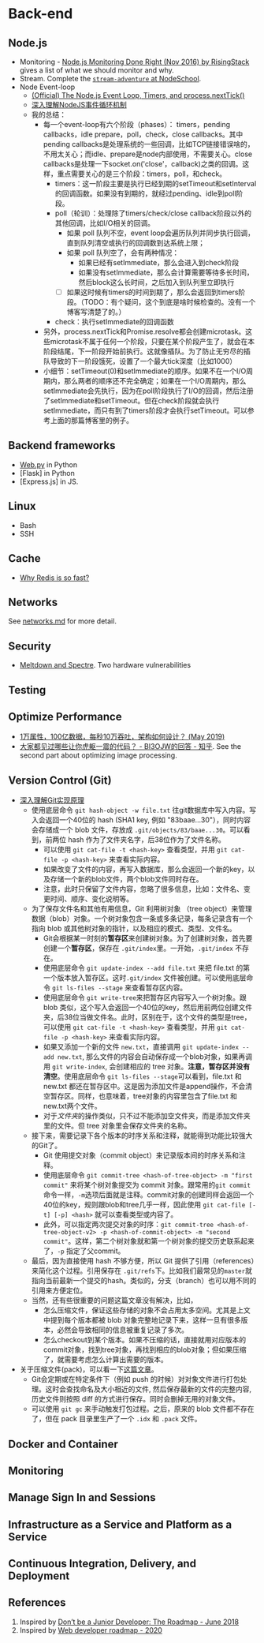 # Back-end

## Node.js
* Monitoring - [Node.js Monitoring Done Right (Nov 2016) by RisingStack](https://medium.com/hackernoon/node-js-monitoring-done-right-70418ecbbff9) gives a list of what we should monitor and why.
* Stream. Complete the [`stream-adventure` at NodeSchool](https://nodeschool.io/#workshopper-list).
* Node Event-loop
  * [(Official) The Node.js Event Loop, Timers, and process.nextTick()](https://nodejs.org/en/docs/guides/event-loop-timers-and-nexttick/)
  * [深入理解NodeJS事件循环机制](https://juejin.im/post/6844903999506923528)
  * 我的总结：
    * 每一个event-loop有六个阶段（phases）： timers，pending callbacks，idle prepare，poll，check，close callbacks。其中pending callbacks是处理系统的一些回调，比如TCP链接错误啥的，不用太关心；而idle、prepare是node内部使用，不需要关心。close callbacks是处理一下socket.on('close'，callback)之类的回调。这样，重点需要关心的是三个阶段：timers，poll，和check。
      * timers：这一阶段主要是执行已经到期的setTimeout和setInterval的回调函数。如果没有到期的，就经过pending、idle到poll阶段。
      * poll（轮训）：处理除了timers/check/close callback阶段以外的其他回调，比如I/O相关的回调。
        * 如果 poll 队列不空，event loop会遍历队列并同步执行回调，直到队列清空或执行的回调数到达系统上限；
        * 如果 poll 队列空了，会有两种情况：
          * 如果已经有setImmediate，那么会进入到check阶段
          * 如果没有setImmediate，那么会计算需要等待多长时间，然后block这么长时间，之后加入到队列里立即执行
        * [ ] 如果这时候有timers的时间到期了，那么会返回到timers阶段。（TODO：有个疑问，这个到底是啥时候检查的。没有一个博客写清楚了的。）
      * check：执行setImmediate的回调函数
    * 另外，process.nextTick和Promise.resolve都会创建microtask。这些microtask不属于任何一个阶段，只要在某个阶段产生了，就会在本阶段结尾，下一阶段开始前执行。这就像插队。为了防止无穷尽的插队导致的下一阶段饿死，设置了一个最大tick深度（比如1000）
    * 小细节：setTimeout(0)和setImmediate的顺序。如果不在一个I/O周期内，那么两者的顺序还不完全确定；如果在一个I/O周期内，那么setImmediate会先执行，因为在poll阶段执行了I/O的回调，然后注册了setImmediate和setTimeout。但在check阶段就会执行setImmediate，而只有到了timers阶段才会执行setTimeout。可以参考上面的那篇博客里的例子。

## Backend frameworks
* [Web.py]() in Python
* [Flask] in Python
* [Express.js] in JS.

## Linux
* Bash
* SSH

## Cache
* [Why Redis is so fast?](https://zhuanlan.zhihu.com/p/57089960)

## Networks
See [networks.md](./../general-cs/networks.md) for more detail.

## Security
- [Meltdown and Spectre](https://spectreattack.com/). Two hardware vulnerabilities

## Testing

## Optimize Performance
* [1万属性，100亿数据，每秒10万吞吐，架构如何设计？ (May 2019)](https://mp.weixin.qq.com/s?__biz=MzI1NDQ3MjQxNA==&mid=2247489011&idx=1&sn=1b99b5801d0cec32d10c288e5bad4397&chksm=e9c5ec42deb265546d67ec2dee678fbd64607a417328b1925ca96bd6d1cf695341df385a5737&scene=21#wechat_redirect)
* [大家都见过哪些让你虎躯一震的代码？ - BI3OJW的回答 - 知乎](https://www.zhihu.com/question/287421003/answer/528275532). See the second part about optimizing image processing.


## Version Control (Git)
* [深入理解Git实现原理](https://zhuanlan.zhihu.com/p/45510461)
   * 使用底层命令 `git hash-object -w file.txt` 往git数据库中写入内容。写入会返回一个40位的 hash (SHA1 key, 例如 "83baae...30"），同时内容会存储成一个 blob 文件，存放成 `.git/objects/83/baae...30`。可以看到，前两位 hash 作为了文件夹名字，后38位作为了文件名称。
     * 可以使用 `git cat-file -t <hash-key>` 查看类型，并用 `git cat-file -p <hash-key>` 来查看实际内容。
     * 如果改变了文件的内容，再写入数据库，那么会返回一个新的key，以及存储一个新的blob文件，两个blob文件同时存在。
     * 注意，此时只保留了文件内容，忽略了很多信息，比如：文件名、变更时间、顺序、变化说明等。
   * 为了保存文件名和其他有用信息，Git 利用树对象 （tree object）来管理数据（blob）对象。一个树对象包含一条或多条记录，每条记录含有一个指向 blob 或其他树对象的指针，以及相应的模式、类型、文件名。
     * Git会根据某一时刻的**暂存区**来创建树对象。为了创建树对象，首先要创建一个**暂存区**，保存在 `.git/index`里。一开始，`.git/index` 不存在。
     * 使用底层命令 `git update-index --add file.txt` 来把 file.txt 的第一个版本放入暂存区。这时`.git/index` 文件被创建。可以使用底层命令 `git ls-files --stage` 来查看暂存区内容。
     * 使用底层命令 `git write-tree`来把暂存区内容写入一个树对象。跟 blob 类似，这个写入会返回一个40位的key，然后用前两位创建文件夹，后38位当做文件名。此时，区别在于，这个文件的类型是tree，可以使用 `git cat-file -t <hash-key>` 查看类型，并用 `git cat-file -p <hash-key>` 来查看实际内容。
     * 如果又添加一个新的文件 `new.txt`，直接调用 `git update-index --add new.txt`, 那么文件的内容会自动保存成一个blob对象，如果再调用 `git write-index`, 会创建相应的 tree 对象。**注意，暂存区并没有清空**。使用底层命令 `git ls-files --stage`可以看到，file.txt 和 new.txt 都还在暂存区中。这是因为添加文件是append操作，不会清空暂存区。同样，也意味着，tree对象的内容里包含了file.txt 和 new.txt两个文件。
     * 对于*文件夹*的操作类似，只不过不能添加空文件夹，而是添加文件夹里的文件。但 tree 对象里会保存文件夹的名称。
   * 接下来，需要记录下各个版本的时序关系和注释，就能得到功能比较强大的Git了。
     * Git 使用提交对象（commit object）来记录版本间的时序关系和注释。
     * 使用底层命令 `git commit-tree <hash-of-tree-object> -m "first commit"` 来将某个树对象提交为 commit 对象。跟常用的`git commit`命令一样，`-m`选项后面就是注释。commit对象的创建同样会返回一个40位的key，规则跟blob和tree几乎一样，因此使用 `git cat-file [-t] [-p] <hash>` 就可以查看类型或内容了。
     * 此外，可以指定两次提交对象的时序：`git commit-tree <hash-of-tree-object-v2> -p <hash-of-commit-object> -m "second commit"`。这样，第二个树对象就和第一个树对象的提交历史联系起来了，`-p` 指定了父commit。
   * 最后，因为直接使用 hash 不够方便，所以 Git 提供了引用（references）来简化这个过程。引用保存在 `.git/refs`下。比如我们最常见的`master`就指向当前最新一个提交的hash。类似的，分支（branch）也可以用不同的引用来方便定位。
   * 当然，还有些很重要的问题这篇文章没有解决，比如，
     * 怎么压缩文件，保证这些存储的对象不会占用太多空间。尤其是上文中提到每个版本都被 blob 对象完整地记录下来，这样一旦有很多版本，必然会导致相同的信息被重复记录了多次。
     * 怎么checkout到某个版本。如果不压缩的话，直接就用对应版本的commit对象，找到tree对象，再找到相应的blob对象；但如果压缩了，就需要考虑怎么计算出需要的版本。
* 关于压缩文件(pack)，可以看一下[这篇文章](https://hiberabyss.github.io/2018/03/28/git-internal/)。
  * Git会定期或在特定条件下（例如 push 的时候）对对象文件进行打包处理。这时会查找命名及大小相近的文件, 然后保存最新的文件的完整内容, 历史文件则按照 diff 的方式进行保存。同时会删掉无用的对象文件。
  * 可以使用 `git gc` 来手动触发打包过程。之后，原来的 blob 文件都不存在了，但在 pack 目录里生产了一个 `.idx` 和 `.pack` 文件。

## Docker and Container

## Monitoring

## Manage Sign In and Sessions

## Infrastructure as a Service and Platform as a Service

## Continuous Integration, Delivery, and Deployment


## References
1. Inspired by [Don’t be a Junior Developer: The Roadmap - June 2018](https://zerotomastery.io/blog/dont-be-a-junior-developer-the-roadmap/?utm_source=medium&utm_medium=dont-be-junior-the-roadmap)
2. Inspired by [Web developer roadmap - 2020](https://github.com/kamranahmedse/developer-roadmap)